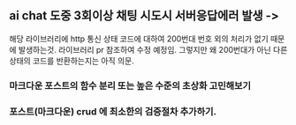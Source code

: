 ## ai chat 도중 3회이상 채팅 시도시 서버응답에러 발생 ->

해당 라이브러리에 http 통신 상태 코드에 대하여 200번대 번호 외의 처리가 없기 때문에 발생하는것.
라이브러리 pr 참조하여 수정 예정임. 그렇지만 왜 200번대가 아닌 다른상태의 코드를 반환하는지는 아직 의문.

### 마크다운 포스트의 함수 분리 또는 높은 수준의 초상화 고민해보기

### 포스트(마크다운) crud 에 최소한의 검증절차 추가하기.
